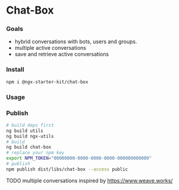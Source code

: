 # Chat-Box

### Goals

- hybrid conversations with bots, users and groups.
- multiple active conversations
- save and retrieve active conversations

### Install

```bash
npm i @ngx-starter-kit/chat-box
```

### Usage

### Publish

```bash
# build deps first
ng build utils
ng build ngx-utils
# build
ng build chat-box
# replace your npm key
export NPM_TOKEN="00000000-0000-0000-0000-000000000000"
# publish
npm publish dist/libs/chat-box --access public
```

TODO
multiple conversations inspired by
https://www.weave.works/
